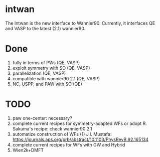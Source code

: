 # intwan
The Intwan is the new interface to Wannier90. Currently, it interfaces QE and VASP to the latest (2.1) wannier90.

# Done
 1. fully in terms of PWs (QE, VASP)
 2. exploit symmetry with SO (QE, VASP)
 3. parallelization (QE, VASP)
 4. compatible with wannier90 2.1 (QE, VASP)
 5. NC, USPP, and PAW with SO (QE)
 
# TODO
 1. paw one-center: necessary?
 2. complete current recipes for symmetry-adapted WFs
 or adopt R. Sakuma's recipe: check wannier90 2.1
 3. automatize construction of WFs
  (1) J.I. Mustafa: https://journals.aps.org/prb/abstract/10.1103/PhysRevB.92.165134
 4. complete current recipes for WFs with GW and Hybrid
 5. Wien2k+DMFT
